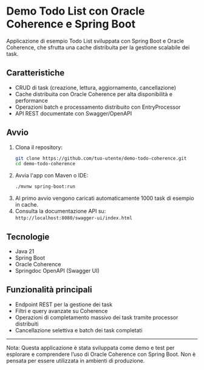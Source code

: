# Demo Todo List con Oracle Coherence e Spring Boot

Applicazione di esempio Todo List sviluppata con Spring Boot e Oracle Coherence, che sfrutta una cache distribuita per la gestione scalabile dei task.

## Caratteristiche
- CRUD di task (creazione, lettura, aggiornamento, cancellazione)
- Cache distribuita con Oracle Coherence per alta disponibilità e performance
- Operazioni batch e processamento distribuito con EntryProcessor
- API REST documentate con Swagger/OpenAPI

## Avvio
1. Clona il repository:
   ```bash
   git clone https://github.com/tuo-utente/demo-todo-coherence.git
   cd demo-todo-coherence
   ```
2. Avvia l'app con Maven o IDE:
   ```bash
   ./mvnw spring-boot:run
   ```
3. Al primo avvio vengono caricati automaticamente 1000 task di esempio in cache.
4. Consulta la documentazione API su:  
   `http://localhost:8080/swagger-ui/index.html`

## Tecnologie
- Java 21
- Spring Boot
- Oracle Coherence
- Springdoc OpenAPI (Swagger UI)

## Funzionalità principali
- Endpoint REST per la gestione dei task
- Filtri e query avanzate su Coherence
- Operazioni di completamento massivo dei task tramite processor distribuiti
- Cancellazione selettiva e batch dei task completati

---

Nota:
Questa applicazione è stata sviluppata come demo e test per esplorare e comprendere l’uso di Oracle Coherence con Spring Boot.
Non è pensata per essere utilizzata in ambienti di produzione.
